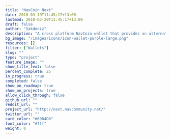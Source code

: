 ```yaml
---
title: "NavCoin Next"
date: 2018-03-19T11:45:17+13:00
lastmod: 2018-03-20T11:45:17+13:00
draft: false
author: "Sakdeniz"
description: "A cross platform NavCoin wallet that provides an alternative to NavCoin Core and an even more user friendly graphical interface."
bg_image: "/images/icons/icon-wallet-purple-large.png"
resources: []
filter: ["Wallets"]
slug: ""
type: "project"
feature_image: ""
show_title_text: false
percent_complete: 25
in_progress: true
completed: false
show_on_roadmap: true
show_on_projects: true
allow_click_through: false
github_url: ""
reddit_url: ""
project_url: "http://next.navcommunity.net/"
twitter_url: ""
card_color: "#6984D8"
font_color: "#fff"
weight: 0
---
```

